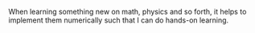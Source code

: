 When learning something new on math, physics and so forth, it helps to implement them numerically such that I can do hands-on learning.